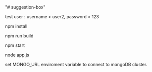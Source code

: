 "# suggestion-box" 

test user : 
username > user2,
password > 123

npm install

npm run build

npm start

node app.js

set MONGO_URL enviroment variable to connect to mongoDB cluster.
